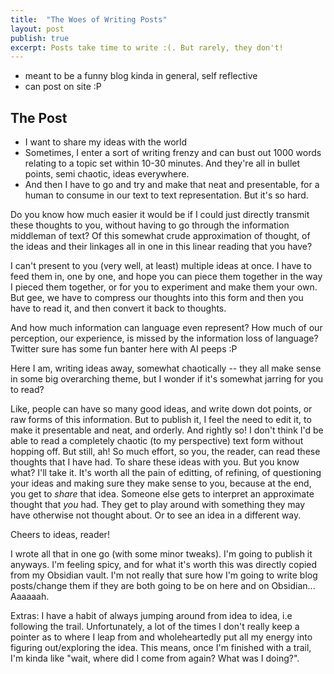 ```yaml
---
title:  "The Woes of Writing Posts"
layout: post
publish: true
excerpt: Posts take time to write :(. But rarely, they don't!
---
```


- meant to be a funny blog kinda in general, self reflective
- can post on site :P 

## The Post
- I want to share my ideas with the world
- Sometimes, I enter a sort of writing frenzy and can bust out 1000 words relating to a topic set within 10-30 minutes. And they're all in bullet points, semi chaotic, ideas everywhere.
- And then I have to go and try and make that neat and presentable, for a human to consume in our text to text representation. But it's so hard.

Do you know how much easier it would be if I could just directly transmit these thoughts to you, without having to go through the information middleman of text? Of this somewhat crude approximation of thought, of the ideas and their linkages all in one in this linear reading that you have?

I can't present to you (very well, at least) multiple ideas at once. I have to feed them in, one by one, and hope you can piece them together in the way I pieced them together, or for you to experiment and make them your own. But gee, we have to compress our thoughts into this form and then you have to read it, and then convert it back to thoughts.

And how much information can language even represent? How much of  our perception, our experience, is missed by the information loss of language? Twitter sure has some fun banter here with AI peeps :P

Here I am, writing ideas away, somewhat chaotically -- they all make sense in some big overarching theme, but I wonder if it's somewhat jarring for you to read? 

Like, people can have so many good ideas, and write down dot points, or raw forms of this information. But to publish it, I feel the need to edit it, to make it presentable and neat, and orderly. And rightly so! I don't think I'd be able to read a completely chaotic (to my perspective) text form without hopping off. But still, ah! So much effort, so you, the reader, can read these thoughts that I have had. To share these ideas with you. But you know what? I'll take it. It's worth all the pain of editting, of refining, of questioning your ideas and making sure they make sense to you, because at the end, you get to *share* that idea. Someone else gets to interpret an approximate thought that *you* had. They get to play around with something they may have otherwise not thought about. Or to see an idea in a different way.

Cheers to ideas, reader!

I wrote all that in one go (with some minor tweaks). I'm going to publish it anyways. I'm feeling spicy, and for what it's worth this was directly copied from my Obsidian vault. I'm not really that sure how I'm going to write blog posts/change them if they are both going to be on here and on Obsidian... Aaaaaah.

Extras: 
I have a habit of always jumping around from idea to idea, i.e following the trail. Unfortunately, a lot of the times I don't really keep a pointer as to where I leap from and wholeheartedly put all my energy into figuring out/exploring the idea. This means, once I'm finished with a trail, I'm kinda like "wait, where did I come from again? What was I doing?".